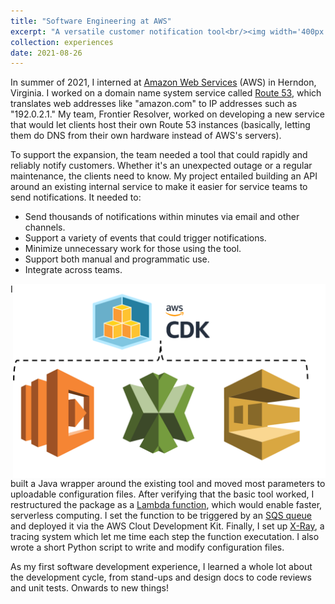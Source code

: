 ```yaml
---
title: "Software Engineering at AWS"
excerpt: "A versatile customer notification tool<br/><img width='400px' src='/images/aws_logo.png'>"
collection: experiences
date: 2021-08-26
---
```


In summer of 2021, I interned at [Amazon Web Services](https://aws.amazon.com/) (AWS) in Herndon, Virginia. I worked on a domain name system service called [Route 53](https://aws.amazon.com/route53/), which translates web addresses like "amazon.com" to IP addresses such as "192.0.2.1." My team, Frontier Resolver, worked on developing a new service that would let clients host their own Route 53 instances (basically, letting them do DNS from their own hardware instead of AWS's servers).

To support the expansion, the team needed a tool that could rapidly and reliably notify customers. Whether it's an unexpected outage or a regular maintenance, the clients need to know. My project entailed building an API around an existing internal service to make it easier for service teams to send notifications. It needed to:
* Send thousands of notifications within minutes via email and other channels.
* Support a variety of events that could trigger notifications.
* Minimize unnecessary work for those using the tool.
* Support both manual and programmatic use.
* Integrate across teams.

<img align="right" width="500px" src="/images/aws_tools.png">

I built a Java wrapper around the existing tool and moved most parameters to uploadable configuration files. After verifying that the basic tool worked, I restructured the package as a [Lambda function](https://aws.amazon.com/lambda/), which would enable faster, serverless computing. I set the function to be triggered by an [SQS queue](https://aws.amazon.com/sqs/) and deployed it via the AWS Clout Development Kit. Finally, I set up [X-Ray](https://aws.amazon.com/xray/), a tracing system which let me time each step the function executation. I also wrote a short Python script to write and modify configuration files.

As my first software development experience, I learned a whole lot about the development cycle, from stand-ups and design docs to code reviews and unit tests. Onwards to new things!